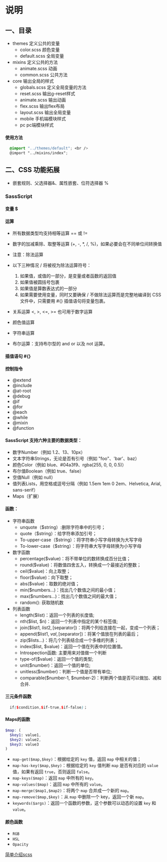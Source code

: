 # 说明
## 一、目录
* themes 定义公共的变量
  * color.scss 颜色变量
  * default.scss 全局变量
* mixins 定义公共的方法
  * animate.scss 动画
  * common.scss 公共方法
* core 输出全局的样式
  * globals.scss 定义全局变量的方法
  * reset.scss 输出g-reset样式
  * animate.scss 输出动画
  * flex.scss 输出flex布局
  * layout.scss 输出全局变量
  * mobile 手机端模块样式
  * pc pc端模块样式

#### 使用方法
```scss
  @import "../themes/default"; <br />
  @import "../mixins/index";
```

## 二、CSS 功能拓展
* 嵌套规则、父选择器&、属性嵌套、位符选择器 %

### SassScript
#### 变量 $
#### 运算
* 所有数据类型均支持相等运算 == 或 !=
* 数字的加减乘除、取整等运算 (+, -, *, /, %)，如果必要会在不同单位间转换值
* 注意：除法运算
* 以下三种情况 / 将被视为除法运算符号：<br />
  1. 如果值，或值的一部分，是变量或者函数的返回值<br />
  2. 如果值被圆括号包裹<br />
  3. 如果值是算数表达式的一部分<br />
  4. 如果需要使用变量，同时又要确保 / 不做除法运算而是完整地编译到 CSS 文件中，只需要用 #{} 插值语句将变量包裹。<br />

* 关系运算 <, >, <=, >= 也可用于数字运算
* 颜色值运算
* 字符串运算
* 布尔运算：支持布尔型的 and or 以及 not 运算。

#### 插值语句 #{}
#### 控制指令
* @extend
* @include
* @at-root
* @debug
* @if
* @for
* @each
* @while
* @mixin
* @function

#### SassScript 支持六种主要的数据类型：
* 数字Number（例如 1.2、13、10px）
* 文本字符串Strings，无论是否有引号（例如 "foo"、'bar'、baz）
* 颜色Color（例如 blue、#04a3f9、rgba(255, 0, 0, 0.5)）
* 布尔值Boolean（例如 true、false）
* 空值Null（例如 null）
* 值列表Lists，用空格或逗号分隔（例如 1.5em 1em 0 2em、Helvetica, Arial, sans-serif）
* Maps（扩展）

#### 函数：
- 字符串函数
  * unquote（$string）:删除字符串中的引号；
  * quote（$string）：给字符串添加引号；
  * To-upper-case（$string）：将字符串小写字母转换为大写字母
  * To-lower-case（$string）：将字符串大写字母转换为小写字母
- 数字函数
  * percentage($value)：将不带单位的数转换成百分比值；
  * round($value)：将数值四舍五入，转换成一个最接近的整数；
  * ceil($value)：向上取整；
  * floor($value)：向下取整；
  * abs($value)：取数的绝对值；
  * min($numbers…)：找出几个数值之间的最小值；
  * max($numbers…)：找出几个数值之间的最大值；
  * random(): 获取随机数
- 列表函数
  * length($list)：返回一个列表的长度值;
  * nth($list, $n)：返回一个列表中指定的某个标签值;
  * join($list1, $list2, [$separator])：将两个列给连接在一起，变成一个列表；
  * append($list1, $val, [$separator])：将某个值放在列表的最后；
  * zip($lists…)：将几个列表结合成一个多维的列表；
  * index($list, $value)：返回一个值在列表中的位置值。
  * Introspection函数: 主要用来对值做一个判断
  * type-of($value)：返回一个值的类型;
  * unit($number)：返回一个值的单位;
  * unitless($number)：判断一个值是否带有单位;
  * comparable($number-1, $number-2)：判断两个值是否可以做加、减和合并.

####  三元条件函数
```scss
  if($condition,$if-true,$if-false)；
```

#### Maps的函数
```scss
$map: (
  $key1: value1,
  $key2: value2,
  $key3: value3
)
```
* `map-get($map,$key)`：根据给定的 `key` 值，返回 `map` 中相关的值；
* `map-has-key($map,$key)`：根据给定的 `key` 值判断 `map` 是否有对应的 `value` 值，如果有返回 `true`，否则返回 `false`。
* `map-keys($map)`：返回 `map` 中所有的 `key`。
* `map-values($map)`：返回 `map` 中所有的 `value`。
* `map-merge($map1,$map2)`：将两个 `map` 合并成一个新的 `map`。
* `map-remove($map,$key)`：从 `map` 中删除一个 key，返回一个新 `map`。
* `keywords($args)`：返回一个函数的参数，这个参数可以动态的设置 `key` 和 `value`。

#### 颜色函数
 * `RGB`
 * `HSL`
 * `Opacity`
    

[简单介绍scss](http://note.youdao.com/noteshare?id=3437a54f41d25b9e695786c2db3fa7d0)



